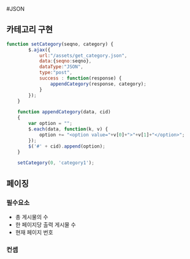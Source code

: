 #JSON
## 카테고리 구현
~~~ javascript 
function setCategory(seqno, category) {
		$.ajax({
			url:"/assets/get_category.json",
		    data:{seqno:seqno}, 
		    dataType:"JSON", 
		    type:"post",
		    success : function(response) {
		    	appendCategory(response, category);
		    }
		});
	}

	function appendCategory(data, cid)
	{
		var option = "";
		$.each(data, function(k, v) {
			option += "<option value="+v[0]+">"+v[1]+"</option>";
		});
		$('#' + cid).append(option);
	}

	setCategory(0, 'category1');
~~~


## 페이징
### 필수요소
* 총 게시물의 수
* 한 페이지당 출력 게시물 수
* 현재 페이지 번호

### 컨셉



